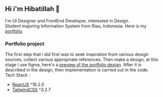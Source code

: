 ## Hi i'm Hibatillah 👋

I'm UI Designer and FrontEnd Developer, interested in Design.<br>
Student majoring Information System from Riau, Indonesia. Here is my [portfolio](https://hibatillah.github.io/portfolio).

### Portfolio project

The first step that i did first was to seek inspiration from various design sources, collect various appropriate references. Then make a design, at this stage i use figma, here's a [preview of the portfolio design](https://www.figma.com/proto/vKBWGWtDWUEoOzEfooYYMz/mine?page-id=2%3A34&node-id=938-1686&viewport=18%2C23%2C0.41&scaling=scale-down&starting-point-node-id=938%3A1686). After it is described in the design, then implementation is carried out in the code.<br>
Tech Stack :
* [ReactJS](https://react.dev/) ^18.2.0
* [TailwindCSS](https://tailwindcss.com/)  ^3.2.7
